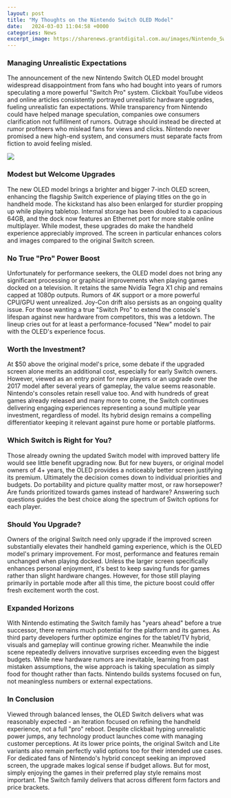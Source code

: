 ```yaml
---
layout: post
title: "My Thoughts on the Nintendo Switch OLED Model"
date:   2024-03-03 11:04:58 +0000
categories: News
excerpt_image: https://sharenews.grantdigital.com.au/images/Nintendo_Switch_OLED_Model_White.jpg
---
```

### Managing Unrealistic Expectations
The announcement of the new Nintendo Switch OLED model brought widespread disappointment from fans who had bought into years of rumors speculating a more powerful "Switch Pro" system. Clickbait YouTube videos and online articles consistently portrayed unrealistic hardware upgrades, fueling unrealistic fan expectations. While transparency from Nintendo could have helped manage speculation, companies owe consumers clarification not fulfillment of rumors. Outrage should instead be directed at rumor profiteers who mislead fans for views and clicks. Nintendo never promised a new high-end system, and consumers must separate facts from fiction to avoid feeling misled.


![](https://sharenews.grantdigital.com.au/images/Nintendo_Switch_OLED_Model_White.jpg)
### Modest but Welcome Upgrades
The new OLED model brings a brighter and bigger 7-inch OLED screen, enhancing the flagship Switch experience of playing titles on the go in handheld mode. The kickstand has also been enlarged for sturdier propping up while playing tabletop. Internal storage has been doubled to a capacious 64GB, and the dock now features an Ethernet port for more stable online multiplayer. While modest, these upgrades do make the handheld experience appreciably improved. The screen in particular enhances colors and images compared to the original Switch screen.

### No True "Pro" Power Boost 
Unfortunately for performance seekers, the OLED model does not bring any significant processing or graphical improvements when playing games docked on a television. It retains the same Nvidia Tegra X1 chip and remains capped at 1080p outputs. Rumors of 4K support or a more powerful CPU/GPU went unrealized. Joy-Con drift also persists as an ongoing quality issue. For those wanting a true "Switch Pro" to extend the console's lifespan against new hardware from competitors, this was a letdown. The lineup cries out for at least a performance-focused "New" model to pair with the OLED's experience focus.

### Worth the Investment?
At $50 above the original model's price, some debate if the upgraded screen alone merits an additional cost, especially for early Switch owners. However, viewed as an entry point for new players or an upgrade over the 2017 model after several years of gameplay, the value seems reasonable. Nintendo's consoles retain resell value too. And with hundreds of great games already released and many more to come, the Switch continues delivering engaging experiences representing a sound multiple year investment, regardless of model. Its hybrid design remains a compelling differentiator keeping it relevant against pure home or portable platforms.

### Which Switch is Right for You?
Those already owning the updated Switch model with improved battery life would see little benefit upgrading now. But for new buyers, or original model owners of 4+ years, the OLED provides a noticeably better screen justifying its premium. Ultimately the decision comes down to individual priorities and budgets. Do portability and picture quality matter most, or raw horsepower? Are funds prioritized towards games instead of hardware? Answering such questions guides the best choice along the spectrum of Switch options for each player.

### Should You Upgrade? 
Owners of the original Switch need only upgrade if the improved screen substantially elevates their handheld gaming experience, which is the OLED model's primary improvement. For most, performance and features remain unchanged when playing docked. Unless the larger screen specifically enhances personal enjoyment, it's best to keep saving funds for games rather than slight hardware changes. However, for those still playing primarily in portable mode after all this time, the picture boost could offer fresh excitement worth the cost.

### Expanded Horizons 
With Nintendo estimating the Switch family has "years ahead" before a true successor, there remains much potential for the platform and its games. As third party developers further optimize engines for the tablet/TV hybrid, visuals and gameplay will continue growing richer. Meanwhile the indie scene repeatedly delivers innovative surprises exceeding even the biggest budgets. While new hardware rumors are inevitable, learning from past mistaken assumptions, the wise approach is taking speculation as simply food for thought rather than facts. Nintendo builds systems focused on fun, not meaningless numbers or external expectations.

### In Conclusion
Viewed through balanced lenses, the OLED Switch delivers what was reasonably expected - an iteration focused on refining the handheld experience, not a full "pro" reboot. Despite clickbait hyping unrealistic power jumps, any technology product launches come with managing customer perceptions. At its lower price points, the original Switch and Lite variants also remain perfectly valid options too for their intended use cases. For dedicated fans of Nintendo's hybrid concept seeking an improved screen, the upgrade makes logical sense if budget allows. But for most, simply enjoying the games in their preferred play style remains most important. The Switch family delivers that across different form factors and price brackets.